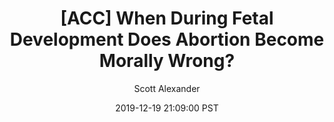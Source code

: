 ---
layout: podcast
title: "[ACC] When During Fetal Development Does Abortion Become Morally Wrong?"
author: Scott Alexander
description: https://slatestarcodex.com/2019/12/19/acc-when-during-fetal-development-does-abortion-become-morally-wrong/
date: 2019-12-19 21:09:00 PST
length: 8242811
duration: 2061
guid: acc-when-during-fetal-development-does-abortion-become-morally-wrong
---